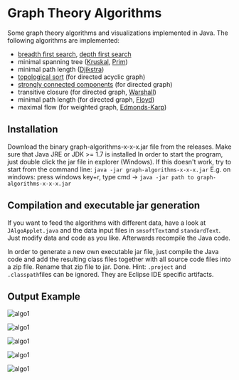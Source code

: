 # Graph Theory Algorithms

Some graph theory algorithms and visualizations implemented in Java. The following algorithms are implemented:

- [breadth first search](https://en.wikipedia.org/wiki/Breadth-first_search), [depth first search](https://en.wikipedia.org/wiki/Depth-first_search)
- minimal spanning tree ([Kruskal]( https://en.wikipedia.org/wiki/Kruskal%27s_algorithm ), [Prim](https://en.wikipedia.org/wiki/Prim%27s_algorithm))
- minimal path length ([Djikstra](https://en.wikipedia.org/wiki/Dijkstra%27s_algorithm))
- [topological sort]( https://en.wikipedia.org/wiki/Topological_sorting) (for directed acyclic graph)
- [strongly connected components](https://en.wikipedia.org/wiki/Strongly_connected_component) (for directed graph)
- transitive closure (for directed graph, [Warshall](https://en.wikipedia.org/wiki/Floyd%E2%80%93Warshall_algorithm))
- minimal path length (for directed graph, [Floyd]( https://en.wikipedia.org/wiki/Floyd%E2%80%93Warshall_algorithm))
- maximal flow (for weighted graph, [Edmonds-Karp]( https://en.wikipedia.org/wiki/Edmonds%E2%80%93Karp_algorithm))

## Installation

Download the binary graph-algorithms-x-x-x.jar file from the releases. Make sure that Java JRE or JDK >= 1.7 is installed
In order to start the program, just double click the jar file in explorer (Windows).
If this doesn't work, try to start from the command line: `java -jar graph-algorithms-x-x-x.jar`
E.g. on windows: press windows key+r, type cmd -> `java -jar path to graph-algorithms-x-x-x.jar`

## Compilation and executable jar generation

If you want to feed the algorithms with different data, have a look at  `JAlgoApplet.java` and the data input files in `smsoftText`and `standardText`. Just modify data and code as you like. Afterwards recompile the Java code.

In order to generate a new own executable jar file, just compile the Java code and add the resulting class files together with all source code files into a zip file. Rename that zip file to jar. Done.
Hint: `.project` and `.classpath`files can be ignored. They are Eclipse IDE specific artifacts.

## Output Example

![algo1](doc/img/algo1.png)

![algo1](doc/img/algo2.png)

![algo1](doc/img/algo3.png)

![algo1](doc/img/algo4.png)

![algo1](doc/img/algo5.png)
